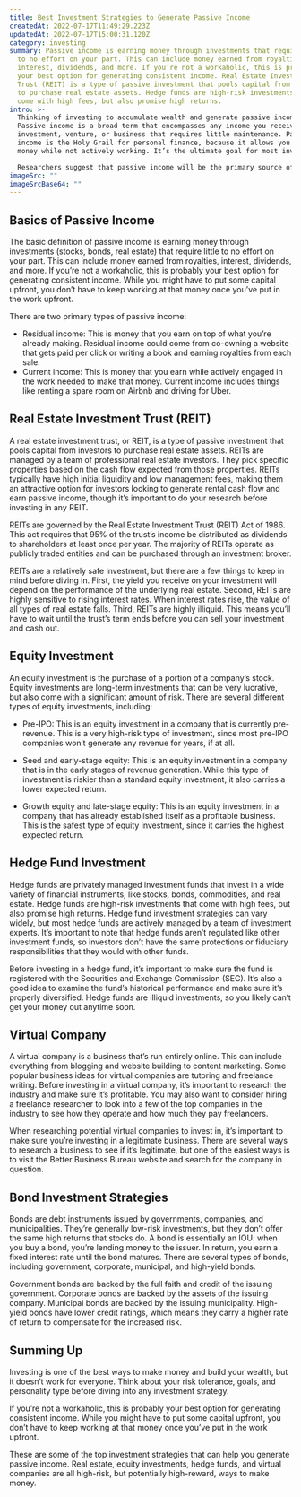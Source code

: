 ```yaml
---
title: Best Investment Strategies to Generate Passive Income
createdAt: 2022-07-17T11:49:29.223Z
updatedAt: 2022-07-17T15:00:31.120Z
category: investing
summary: Passive income is earning money through investments that require little
  to no effort on your part. This can include money earned from royalties,
  interest, dividends, and more. If you’re not a workaholic, this is probably
  your best option for generating consistent income. Real Estate Investment
  Trust (REIT) is a type of passive investment that pools capital from investors
  to purchase real estate assets. Hedge funds are high-risk investments that
  come with high fees, but also promise high returns.
intro: >-
  Thinking of investing to accumulate wealth and generate passive income?
  Passive income is a broad term that encompasses any income you receive from an
  investment, venture, or business that requires little maintenance. Passive
  income is the Holy Grail for personal finance, because it allows you to make
  money while not actively working. It’s the ultimate goal for most investors.

  Researchers suggest that passive income will be the primary source of retirement funding for millennials. However, this financial strategy isn’t easy for everyone, especially with so many different ways to invest your money and get a return on your investment. If you’re considering starting your own business or launching a side hustle to generate passive income streams, here are some trusted strategies that may suit your risk profile and goals.
imageSrc: ""
imageSrcBase64: ""
---
```


## Basics of Passive Income

The basic definition of passive income is earning money through investments (stocks, bonds, real estate) that require little to no effort on your part. This can include money earned from royalties, interest, dividends, and more.
If you’re not a workaholic, this is probably your best option for generating consistent income. While you might have to put some capital upfront, you don’t have to keep working at that money once you’ve put in the work upfront.

There are two primary types of passive income:
- Residual income: This is money that you earn on top of what you’re already making. Residual income could come from co-owning a website that gets paid per click or writing a book and earning royalties from each sale.
- Current income: This is money that you earn while actively engaged in the work needed to make that money. Current income includes things like renting a spare room on Airbnb and driving for Uber.

## Real Estate Investment Trust (REIT)

A real estate investment trust, or REIT, is a type of passive investment that pools capital from investors to purchase real estate assets. REITs are managed by a team of professional real estate investors. They pick specific properties based on the cash flow expected from those properties. REITs typically have high initial liquidity and low management fees, making them an attractive option for investors looking to generate rental cash flow and earn passive income, though it’s important to do your research before investing in any REIT.

REITs are governed by the Real Estate Investment Trust (REIT) Act of 1986. This act requires that 95% of the trust’s income be distributed as dividends to shareholders at least once per year. The majority of REITs operate as publicly traded entities and can be purchased through an investment broker.

REITs are a relatively safe investment, but there are a few things to keep in mind before diving in. First, the yield you receive on your investment will depend on the performance of the underlying real estate. Second, REITs are highly sensitive to rising interest rates. When interest rates rise, the value of all types of real estate falls. Third, REITs are highly illiquid. This means you’ll have to wait until the trust’s term ends before you can sell your investment and cash out.

## Equity Investment

An equity investment is the purchase of a portion of a company’s stock. Equity investments are long-term investments that can be very lucrative, but also come with a significant amount of risk. There are several different types of equity investments, including:

- Pre-IPO: This is an equity investment in a company that is currently pre-revenue. This is a very high-risk type of investment, since most pre-IPO companies won’t generate any revenue for years, if at all.

- Seed and early-stage equity: This is an equity investment in a company that is in the early stages of revenue generation. While this type of investment is riskier than a standard equity investment, it also carries a lower expected return.

- Growth equity and late-stage equity: This is an equity investment in a company that has already established itself as a profitable business. This is the safest type of equity investment, since it carries the highest expected return.

## Hedge Fund Investment

Hedge funds are privately managed investment funds that invest in a wide variety of financial instruments, like stocks, bonds, commodities, and real estate. Hedge funds are high-risk investments that come with high fees, but also promise high returns. Hedge fund investment strategies can vary widely, but most hedge funds are actively managed by a team of investment experts. It’s important to note that hedge funds aren’t regulated like other investment funds, so investors don’t have the same protections or fiduciary responsibilities that they would with other funds.

Before investing in a hedge fund, it’s important to make sure the fund is registered with the Securities and Exchange Commission (SEC). It’s also a good idea to examine the fund’s historical performance and make sure it’s properly diversified. Hedge funds are illiquid investments, so you likely can’t get your money out anytime soon.

## Virtual Company

A virtual company is a business that’s run entirely online. This can include everything from blogging and website building to content marketing. Some popular business ideas for virtual companies are tutoring and freelance writing. Before investing in a virtual company, it’s important to research the industry and make sure it’s profitable. You may also want to consider hiring a freelance researcher to look into a few of the top companies in the industry to see how they operate and how much they pay freelancers.

When researching potential virtual companies to invest in, it’s important to make sure you’re investing in a legitimate business. There are several ways to research a business to see if it’s legitimate, but one of the easiest ways is to visit the Better Business Bureau website and search for the company in question.

## Bond Investment Strategies

Bonds are debt instruments issued by governments, companies, and municipalities. They’re generally low-risk investments, but they don’t offer the same high returns that stocks do. A bond is essentially an IOU: when you buy a bond, you’re lending money to the issuer. In return, you earn a fixed interest rate until the bond matures. There are several types of bonds, including government, corporate, municipal, and high-yield bonds.

Government bonds are backed by the full faith and credit of the issuing government. Corporate bonds are backed by the assets of the issuing company. Municipal bonds are backed by the issuing municipality. High-yield bonds have lower credit ratings, which means they carry a higher rate of return to compensate for the increased risk.

## Summing Up

Investing is one of the best ways to make money and build your wealth, but it doesn’t work for everyone. Think about your risk tolerance, goals, and personality type before diving into any investment strategy.

If you’re not a workaholic, this is probably your best option for generating consistent income. While you might have to put some capital upfront, you don’t have to keep working at that money once you’ve put in the work upfront.

These are some of the top investment strategies that can help you generate passive income. Real estate, equity investments, hedge funds, and virtual companies are all high-risk, but potentially high-reward, ways to make money.
